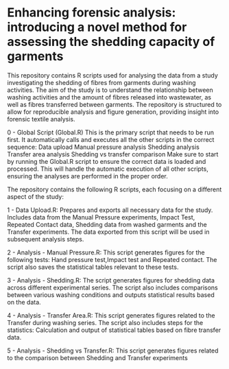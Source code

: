 # Enhancing forensic analysis: introducing a novel method for assessing the shedding capacity of garments

This repository contains R scripts used for analysing the data from a study investigating the shedding of fibres from garments during washing activities. The aim of the study is to understand the relationship between washing activities and the amount of fibres released into wastewater, as well as fibres transferred between garments. The repository is structured to allow for reproducible analysis and figure generation, providing insight into forensic textile analysis.

0 - Global Script (Global.R)
This is the primary script that needs to be run first. It automatically calls and executes all the other scripts in the correct sequence:
Data upload
Manual pressure analysis
Shedding analysis
Transfer area analysis
Shedding vs transfer comparison
Make sure to start by running the Global.R script to ensure the correct data is loaded and processed. This will handle the automatic execution of all other scripts, ensuring the analyses are performed in the proper order.


The repository contains the following R scripts, each focusing on a different aspect of the study:

1 - Data Upload.R:
Prepares and exports all necessary data for the study.
Includes data from the Manual Pressure experiments, Impact Test, Repeated Contact data, Shedding data from washed garments and the Transfer experiments.
The data exported from this script will be used in subsequent analysis steps.

2 - Analysis - Manual Pressure.R:
This script generates figures for the following tests: Hand pressure test,Impact test and Repeated contact.
The script also saves the statistical tables relevant to these tests.

3 - Analysis - Shedding.R:
The script generates figures for shedding data across different experimental series.
The script also includes comparisons between various washing conditions and outputs statistical results based on the data.

4 - Analysis - Transfer Area.R:
This script generates figures related to the Transfer during washing series.
The script also includes steps for the statistics: Calculation and output of statistical tables based on fibre transfer data.

5 - Analysis - Shedding vs Transfer.R:
This script generates figures related to the comparison between Shedding and Transfer experiments
